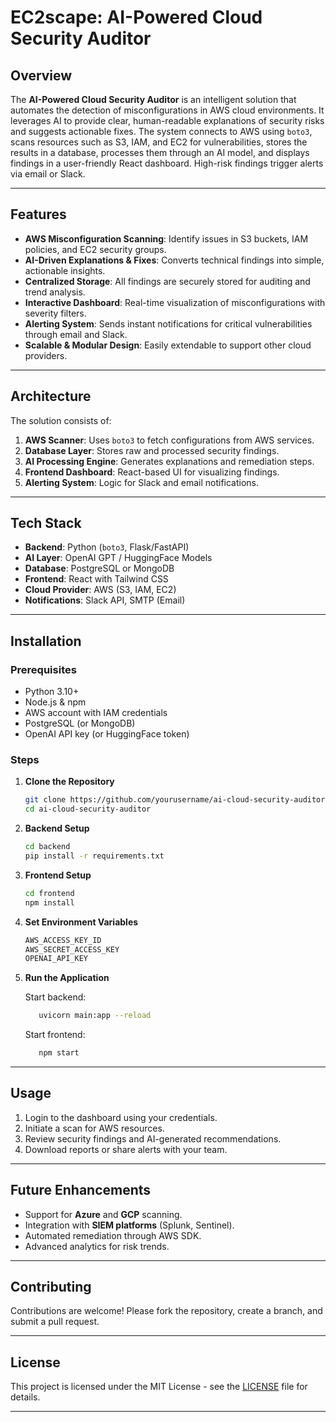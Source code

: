 # EC2scape: AI-Powered Cloud Security Auditor

## Overview
The **AI-Powered Cloud Security Auditor** is an intelligent solution that automates the detection of misconfigurations in AWS cloud environments. It leverages AI to provide clear, human-readable explanations of security risks and suggests actionable fixes. The system connects to AWS using `boto3`, scans resources such as S3, IAM, and EC2 for vulnerabilities, stores the results in a database, processes them through an AI model, and displays findings in a user-friendly React dashboard. High-risk findings trigger alerts via email or Slack.

---

## Features
- **AWS Misconfiguration Scanning**: Identify issues in S3 buckets, IAM policies, and EC2 security groups.
- **AI-Driven Explanations & Fixes**: Converts technical findings into simple, actionable insights.
- **Centralized Storage**: All findings are securely stored for auditing and trend analysis.
- **Interactive Dashboard**: Real-time visualization of misconfigurations with severity filters.
- **Alerting System**: Sends instant notifications for critical vulnerabilities through email and Slack.
- **Scalable & Modular Design**: Easily extendable to support other cloud providers.

---

## Architecture
The solution consists of:
1. **AWS Scanner**: Uses `boto3` to fetch configurations from AWS services.
2. **Database Layer**: Stores raw and processed security findings.
3. **AI Processing Engine**: Generates explanations and remediation steps.
4. **Frontend Dashboard**: React-based UI for visualizing findings.
5. **Alerting System**: Logic for Slack and email notifications.

---

## Tech Stack
- **Backend**: Python (`boto3`, Flask/FastAPI)
- **AI Layer**: OpenAI GPT / HuggingFace Models
- **Database**: PostgreSQL or MongoDB
- **Frontend**: React with Tailwind CSS
- **Cloud Provider**: AWS (S3, IAM, EC2)
- **Notifications**: Slack API, SMTP (Email)

---

## Installation

### Prerequisites
- Python 3.10+
- Node.js & npm
- AWS account with IAM credentials
- PostgreSQL (or MongoDB)
- OpenAI API key (or HuggingFace token)

### Steps
1. **Clone the Repository**
   ```bash
   git clone https://github.com/yourusername/ai-cloud-security-auditor.git
   cd ai-cloud-security-auditor

2. **Backend Setup**
   ```bash
   cd backend
   pip install -r requirements.txt


3. **Frontend Setup**
   ```bash
   cd frontend
   npm install


4. **Set Environment Variables**
   ```bash
   AWS_ACCESS_KEY_ID
   AWS_SECRET_ACCESS_KEY
   OPENAI_API_KEY

5. **Run the Application**

   Start backend:
      ```bash
         uvicorn main:app --reload
      ```

   Start frontend:
      ```bash
         npm start

---


## Usage
1. Login to the dashboard using your credentials.
2. Initiate a scan for AWS resources.
3. Review security findings and AI-generated recommendations.
4. Download reports or share alerts with your team.

---

## Future Enhancements
- Support for **Azure** and **GCP** scanning.
- Integration with **SIEM platforms** (Splunk, Sentinel).
- Automated remediation through AWS SDK.
- Advanced analytics for risk trends.

---

## Contributing
Contributions are welcome! Please fork the repository, create a branch, and submit a pull request.

---

## License
This project is licensed under the MIT License - see the [LICENSE](LICENSE) file for details.

---




